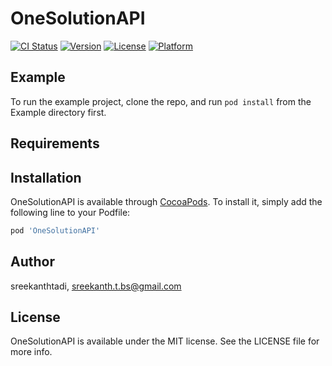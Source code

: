 # OneSolutionAPI

[![CI Status](https://img.shields.io/travis/tadisreekanth/OneSolutionAPI.svg?style=flat)](https://travis-ci.org/tadisreekanth/OneSolutionAPI)
[![Version](https://img.shields.io/cocoapods/v/OneSolutionAPI.svg?style=flat)](https://cocoapods.org/pods/OneSolutionAPI)
[![License](https://img.shields.io/cocoapods/l/OneSolutionAPI.svg?style=flat)](https://cocoapods.org/pods/OneSolutionAPI)
[![Platform](https://img.shields.io/cocoapods/p/OneSolutionAPI.svg?style=flat)](https://cocoapods.org/pods/OneSolutionAPI)

## Example

To run the example project, clone the repo, and run `pod install` from the Example directory first.

## Requirements

## Installation

OneSolutionAPI is available through [CocoaPods](https://cocoapods.org). To install
it, simply add the following line to your Podfile:

```ruby
pod 'OneSolutionAPI'
```

## Author

sreekanthtadi, sreekanth.t.bs@gmail.com

## License

OneSolutionAPI is available under the MIT license. See the LICENSE file for more info.
